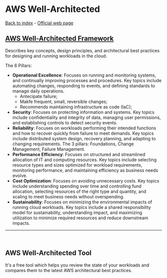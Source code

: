 # AWS Well-Architected

[Back to index](Index.md) - [Official web page](https://docs.aws.amazon.com/wellarchitected/latest/framework/welcome.html)

## [AWS Well-Architected Framework](https://docs.aws.amazon.com/wellarchitected/latest/framework/welcome.html)

Describes key concepts, design principles, and architectural best practices for designing and running workloads in the cloud.

The 6 Pillars:

- **Operational Excellence**: Focuses on running and monitoring systems, and continually improving processes and procedures. Key topics include automating changes, responding to events, and defining standards to manage daily operations.
  - Antecipate failure;
  - Makfe frequent, small, reversible changes;
  - Recommends maintaining infrastructure as code (IaC);
- **Security**: Focuses on protecting information and systems. Key topics include confidentiality and integrity of data, managing user permissions, and establishing controls to detect security events.
- **Reliability**: Focuses on workloads performing their intended functions and how to recover quickly from failure to meet demands. Key topics include distributed system design, recovery planning, and adapting to changing requirements. The 3 pillars: Foundations, Change Management, Failure Management.
- **Performance Efficiency**: Focuses on structured and streamlined allocation of IT and computing resources. Key topics include selecting resource types and sizes optimized for workload requirements, monitoring performance, and maintaining efficiency as business needs evolve.
- **Cost Optimization**: Focuses on avoiding unnecessary costs. Key topics include understanding spending over time and controlling fund allocation, selecting resources of the right type and quantity, and scaling to meet business needs without overspending.
- **Sustainability**: Focuses on minimizing the environmental impacts of running cloud workloads. Key topics include a shared responsibility model for sustainability, understanding impact, and maximizing utilization to minimize required resources and reduce downstream impacts.

---

</br>

## AWS Well-Architected Tool

It's a free tool which helps you review the state of your workloads and compares them to the latest AWS architectural best practices.
